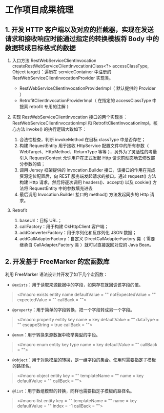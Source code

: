 # 工作项目成果梳理

## 1. 开发 HTTP 客户端以及对应的拦截器，实现在发送请求和接收响应时能通过指定的转换模板将 Body 中的数据转成目标格式的数据

1. 入口方法 RestWebServiceClientInvocation createRestWebServiceClientInvocation(Class<?> accessClassType, Object target)：遍历在 serviceContainer 中注册的 RestWebServiceClientInvocationProvider 实现类。
   * RestWebServiceClientInvocationProviderImpl（ 默认提供的 Provider ）
   * RetrofitClientInvocationProviderImpl（ 在指定的 accessClassType 中搜索 retrofit 专用的注解 ）

2. 实现 RestWebServiceClientInvocation 接口的两个实现类：RestWebServiceClientInvocationImpl 和 RetrofitClientInvocationImpl。核心方法 invoke() 的执行逻辑大致如下：
   1. 合法性检查，判断 invokeMethod 在目标 classType 中是否存在；
   2. 构建 RequestEntity 用于接收 HttpService 配置文件中的所有参数（ WebTarget、HttpMethod、ReturnType 等等 ），另外为了灵活性的考量引入 RequestContext 允许用户在正式发起 Http 请求前动态地去修改部分参数的值；
   3. 调用 Jersey 框架提供的 Invocation.Builder 接口，该接口的作用在完成资源定位配置后，向 REST 服务端发起请求的接口。通过 request() 方法构建 Http 请求，然后将逐次调用 headers()、accept() 以及 cookie() 方法将 RequestEntity 中的参数填充进去
   4. 最后调用 Invocation.Builder 接口的 method() 方法发起同步的 Http 请求。

3. Retrofit
   1. baseUrl：目标 URL；
   2. callFactory：用于构建 OkHttpClient 客户端；
   3. addConverterFactory：用于序列化和反序列化 JSON 数据；
   4. addCallAdapterFactory：自定义 DirectCallAdapterFactory 类（ 需要继承自 CallAdapter.Factory 类 ）就可以直接返回对应的 Java Bean。

## 2. 开发基于 FreeMarker 的宏函数库

利用 FreeMarker 语法设计并开发了如下几个宏函数：

   * `@exists`：用于读取来源数据中的字段，如果存在就回调该字段的值。
   > <#macro exists entity name defaultValue = "" notExpectedValue = "" expectedValue = "" callBack = "">

   * `@property`：用于简单的字段转换，把一个字段转成另一个字段。
   > <#macro property entity key name = key defaultValue = "" dataType = "" escapeString = true callBack = "">

   * `@enum`：用于转换来源数据中枚举类型的字段。
   > <#macro enum entity key type name = key defaultValue = "" callBack = "">

   * `@object`：用于对象模型的转换，是一组字段的集合。使用时需要指定子模板的路径名。
   > <#macro object entity key = "" templateName = "" name = key defaultValue = "" callBack = "">

   * `@list`：用于数组模型的转换，同样也需要指定子模板的路径名。
   > <#macro list entity key = "" templateName = "" name = key defaultValue = "" index = -1 callBack = "">
